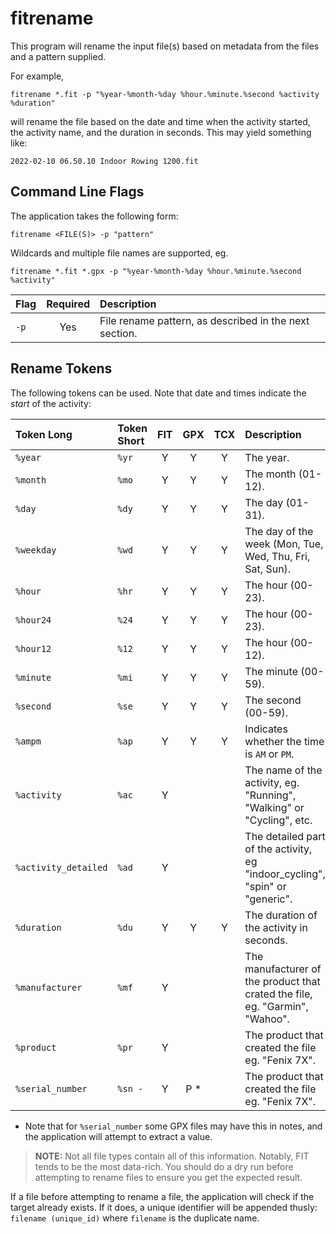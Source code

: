 # fitrename

This program will rename the input file(s) based on metadata from the files and a pattern supplied.

For example,

`fitrename *.fit -p "%year-%month-%day %hour.%minute.%second %activity %duration"`

will rename the file based on the date and time when the activity started, the activity name, and the duration in seconds. This may yield something like:

`2022-02-10 06.50.10 Indoor Rowing 1200.fit`

## Command Line Flags

The application takes the following form:

`fitrename <FILE(S)> -p "pattern"`

Wildcards and multiple file names are supported, eg.

`fitrename *.fit *.gpx -p "%year-%month-%day %hour.%minute.%second %activity"`

|Flag|Required|Description |
|:---|:------:|:----------|
`-p`|Yes|File rename pattern, as described in the next section.

## Rename Tokens

The following tokens can be used. Note that date and times indicate the *start* of the activity:

|Token Long|Token Short|FIT|GPX|TCX|Description|
|:----|:----|:---:|:---:|:---:|:----------|
`%year`|`%yr`|Y|Y|Y|The year.
`%month`|`%mo`|Y|Y|Y|The month (01-12).
`%day`|`%dy`|Y|Y|Y|The day (01-31).
`%weekday`|`%wd`|Y|Y|Y|The day of the week (Mon, Tue, Wed, Thu, Fri, Sat, Sun).
`%hour`|`%hr`|Y|Y|Y|The hour (00-23).
`%hour24`|`%24`|Y|Y|Y|The hour (00-23).
`%hour12`|`%12`|Y|Y|Y|The hour (00-12).
`%minute`|`%mi`|Y|Y|Y|The minute (00-59).
`%second`|`%se`|Y|Y|Y|The second (00-59).
`%ampm`|`%ap`|Y|Y|Y|Indicates whether the time is `AM` or `PM`.
`%activity`|`%ac`|Y| | |The name of the activity, eg. "Running", "Walking" or "Cycling", etc.
`%activity_detailed`|`%ad`|Y| | |The detailed part of the activity, eg "indoor_cycling", "spin" or "generic".
`%duration`|`%du`|Y|Y|Y|The duration of the activity in seconds.
`%manufacturer`|`%mf`|Y| | |The manufacturer of the product that crated the file, eg. "Garmin", "Wahoo".
`%product`|`%pr`|Y| | |The product that created the file eg. "Fenix 7X".
`%serial_number`|`%sn -`|Y|P *| |The product that created the file eg. "Fenix 7X".

* Note that for `%serial_number` some GPX files may have this in notes, and the application will attempt to extract a value.

> **NOTE:** Not all file types contain all of this information. Notably, FIT tends to be the most data-rich. You should do a dry run before attempting to rename files to ensure you get the expected result.

If a file before attempting to rename a file, the application will check if the target already exists. If it does, a unique identifier will be appended thusly: `filename (unique_id)` where `filename` is the duplicate name.

